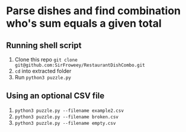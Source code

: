 # Parse dishes and find combination who's sum equals a given total

## Running shell script
1. Clone this repo `git clone git@github.com:SirFroweey/RestaurantDishCombo.git`
2. `cd` into extracted folder
3. Run `python3 puzzle.py`

## Using an optional CSV file
1. `python3 puzzle.py --filename example2.csv`
2. `python3 puzzle.py --filename broken.csv`
3. `python3 puzzle.py --filename empty.csv`

